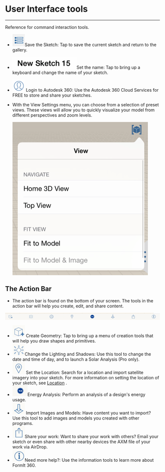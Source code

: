 # User Interface tools

----

Reference for command interaction tools.
 
* ![](Images/GUID-04A6C825-C1EB-4092-BEF6-9C20E9428677-low.png)Save the Sketch: Tap to save the current sketch and return to the gallery.
* ![](Images/GUID-7DCFC00B-398E-433C-9182-9C7EE7CBD711-low.png)Set the name: Tap to bring up a keyboard and change the name of your sketch.
* ![](Images/GUID-5B051083-621A-4688-85B0-1001C6678DAB-low.png) Login to Autodesk 360: Use the Autodesk 360 Cloud Services for FREE to store and share your sketches.
* With the View Settings menu, you can choose from a selection of preset views. These views will allow you to quickly visualize your model from different perspectives and zoom levels. 
    
    ![](Images/GUID-C7DD69E5-ACA9-46BA-8F0A-943ABEBF46D0-low.png)

## The Action Bar

* The action bar is found on the bottom of your screen. The tools in the action bar will help you create, edit, and share content.

![](Images/GUID-51EF19EC-8B3A-4FB9-A910-084101F760D0-low.png)

* ![](Images/GUID-4EF71987-2628-429E-A1B1-662572349FA0-low.png) Create Geometry: Tap to bring up a menu of creation tools that will help you draw shapes and primitives.
* ![](Images/GUID-F37890D4-292C-4E34-80FB-BE458BC41EFE-low.png)Change the Lighting and Shadows: Use this tool to change the date and time of day, and to launch a Solar Analysis (Pro only).
* ![](Images/GUID-038A2E9F-B454-4AA7-8CB2-81A994DEAC15-low.png) Set the Location: Search for a location and import satellite imagery into your sketch. For more information on setting the location of your sketch, see [Location](../../Location/README.md) .
* ![](Images/GUID-8337F835-6D02-4C5B-BCF4-C15C128A5B04-low.png)Energy Analysis: Perform an analysis of a design's energy usage.
* ![](Images/GUID-94E05CFD-1805-485C-8332-E3F064917F65-low.png) Import Images and Models: Have content you want to import? Use this tool to add images and models you created with other programs.
* ![](Images/GUID-0FD289AF-E305-498C-8EBB-6C1676E1AEBE-low.png)Share your work: Want to share your work with others? Email your sketch or even share with other nearby devices the AXM file of your work via AirDrop.
* ![](Images/GUID-ED703137-B376-4A00-BB09-45C9547F6591-low.png)Need more help?: Use the information tools to learn more about FormIt 360.
